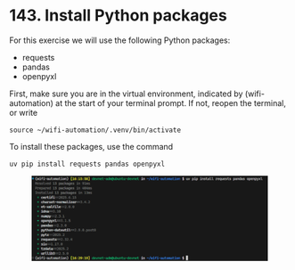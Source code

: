 # 143. Install Python packages

For this exercise we will use the following Python packages:

* requests
* pandas
* openpyxl

First, make sure you are in the virtual environment, indicated by (wifi-automation) at the start of your terminal prompt. If not, reopen the terminal, or write&#x20;

```
source ~/wifi-automation/.venv/bin/activate
```

To install these packages, use the command

```
uv pip install requests pandas openpyxl
```

<figure><img src="../../.gitbook/assets/image (8) (1).png" alt=""><figcaption></figcaption></figure>
